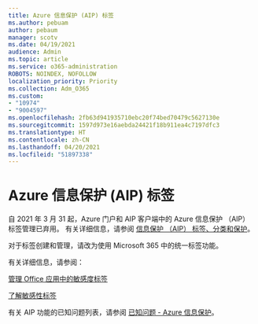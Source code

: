```yaml
---
title: Azure 信息保护 (AIP) 标签
ms.author: pebuam
author: pebaum
manager: scotv
ms.date: 04/19/2021
audience: Admin
ms.topic: article
ms.service: o365-administration
ROBOTS: NOINDEX, NOFOLLOW
localization_priority: Priority
ms.collection: Adm_O365
ms.custom:
- "10974"
- "9004597"
ms.openlocfilehash: 2fb63d941935710ebc20f74bed70479c5627130e
ms.sourcegitcommit: 1597d973e16aebda24421f18b911ea4c7197dfc3
ms.translationtype: HT
ms.contentlocale: zh-CN
ms.lasthandoff: 04/20/2021
ms.locfileid: "51897338"
---
```

# <a name="azure-information-protection-aip-labels"></a>Azure 信息保护 (AIP) 标签

自 2021 年 3 月 31 起，Azure 门户和 AIP 客户端中的 Azure 信息保护 （AIP） 标签管理已弃用。 有关详细信息，请参阅 [信息保护 （AIP） 标签、分类和保护](https://docs.microsoft.com/azure/information-protection/aip-classification-and-protection)。

对于标签创建和管理，请改为使用 Microsoft 365 中的统一标签功能。 

有关详细信息，请参阅：

[管理 Office 应用中的敏感度标签](https://docs.microsoft.com/microsoft-365/compliance/sensitivity-labels-office-apps)

[了解敏感性标签](https://docs.microsoft.com/microsoft-365/compliance/sensitivity-labels)

有关 AIP 功能的已知问题列表，请参阅 [已知问题 - Azure 信息保护](https://docs.microsoft.com/azure/information-protection/known-issues)。